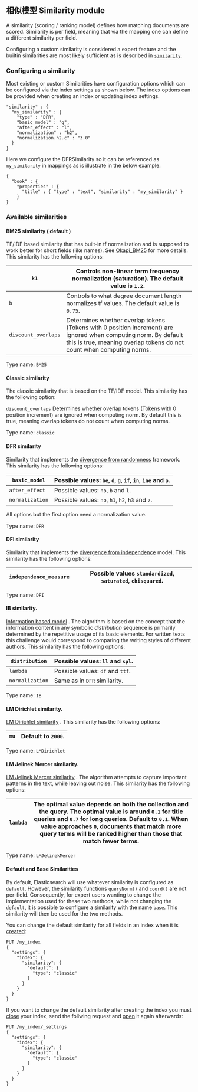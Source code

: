 ## 相似模型 Similarity module

A similarity (scoring / ranking model) defines how matching documents are scored. Similarity is per field, meaning that via the mapping one can define a different similarity per field.

Configuring a custom similarity is considered a expert feature and the builtin similarities are most likely sufficient as is described in [`similarity`](similarity.html).

### Configuring a similarity

Most existing or custom Similarities have configuration options which can be configured via the index settings as shown below. The index options can be provided when creating an index or updating index settings.
    
    
    "similarity" : {
      "my_similarity" : {
        "type" : "DFR",
        "basic_model" : "g",
        "after_effect" : "l",
        "normalization" : "h2",
        "normalization.h2.c" : "3.0"
      }
    }

Here we configure the DFRSimilarity so it can be referenced as `my_similarity` in mappings as is illustrate in the below example:
    
    
    {
      "book" : {
        "properties" : {
          "title" : { "type" : "text", "similarity" : "my_similarity" }
        }
    }

### Available similarities

#### BM25 similarity ( **default** )

TF/IDF based similarity that has built-in tf normalization and is supposed to work better for short fields (like names). See [Okapi_BM25](http://en.wikipedia.org/wiki/Okapi_BM25) for more details. This similarity has the following options:

`k1`| Controls non-linear term frequency normalization (saturation). The default value is `1.2`.     
---|---    
`b`| Controls to what degree document length normalizes tf values. The default value is `0.75`.     
`discount_overlaps`| Determines whether overlap tokens (Tokens with 0 position increment) are ignored when computing norm. By default this is true, meaning overlap tokens do not count when computing norms.   
  
Type name: `BM25`

#### Classic similarity

The classic similarity that is based on the TF/IDF model. This similarity has the following option:

`discount_overlaps`
     Determines whether overlap tokens (Tokens with 0 position increment) are ignored when computing norm. By default this is true, meaning overlap tokens do not count when computing norms. 

Type name: `classic`

#### DFR similarity

Similarity that implements the [divergence from randomness](http://lucene.apache.org/core/5_2_1/core/org/apache/lucene/search/similarities/DFRSimilarity.html) framework. This similarity has the following options:

`basic_model`| Possible values: `be`, `d`, `g`, `if`, `in`, `ine` and `p`.     
---|---    
`after_effect`| Possible values: `no`, `b` and `l`.     
`normalization`| Possible values: `no`, `h1`, `h2`, `h3` and `z`.   
  
All options but the first option need a normalization value.

Type name: `DFR`

#### DFI similarity

Similarity that implements the [divergence from independence](http://trec.nist.gov/pubs/trec21/papers/irra.web.nb.pdf) model. This similarity has the following options:

`independence_measure`| Possible values `standardized`, `saturated`, `chisquared`.     
---|---    
Type name: `DFI`

#### IB similarity.

[Information based model](http://lucene.apache.org/core/5_2_1/core/org/apache/lucene/search/similarities/IBSimilarity.html) . The algorithm is based on the concept that the information content in any symbolic _distribution_ sequence is primarily determined by the repetitive usage of its basic elements. For written texts this challenge would correspond to comparing the writing styles of different authors. This similarity has the following options:

`distribution`| Possible values: `ll` and `spl`.   
---|---  
`lambda`| Possible values: `df` and `ttf`.   
`normalization`| Same as in `DFR` similarity.   
  
Type name: `IB`

#### LM Dirichlet similarity.

[LM Dirichlet similarity](http://lucene.apache.org/core/5_2_1/core/org/apache/lucene/search/similarities/LMDirichletSimilarity.html) . This similarity has the following options:

`mu`| Default to `2000`.     
---|---  
  
Type name: `LMDirichlet`

#### LM Jelinek Mercer similarity.

[LM Jelinek Mercer similarity](http://lucene.apache.org/core/5_2_1/core/org/apache/lucene/search/similarities/LMJelinekMercerSimilarity.html) . The algorithm attempts to capture important patterns in the text, while leaving out noise. This similarity has the following options:

`lambda`| The optimal value depends on both the collection and the query. The optimal value is around `0.1` for title queries and `0.7` for long queries. Default to `0.1`. When value approaches `0`, documents that match more query terms will be ranked higher than those that match fewer terms.     
---|---  
  
Type name: `LMJelinekMercer`

#### Default and Base Similarities

By default, Elasticsearch will use whatever similarity is configured as `default`. However, the similarity functions `queryNorm()` and `coord()` are not per-field. Consequently, for expert users wanting to change the implementation used for these two methods, while not changing the `default`, it is possible to configure a similarity with the name `base`. This similarity will then be used for the two methods.

You can change the default similarity for all fields in an index when it is [created](indices-create-index.html):
    
    
    PUT /my_index
    {
      "settings": {
        "index": {
          "similarity": {
            "default": {
              "type": "classic"
            }
          }
        }
      }
    }

If you want to change the default similarity after creating the index you must [close](indices-open-close.html) your index, send the follwing request and [open](indices-open-close.html) it again afterwards:
    
    
    PUT /my_index/_settings
    {
      "settings": {
        "index": {
          "similarity": {
            "default": {
              "type": "classic"
            }
          }
        }
      }
    }
